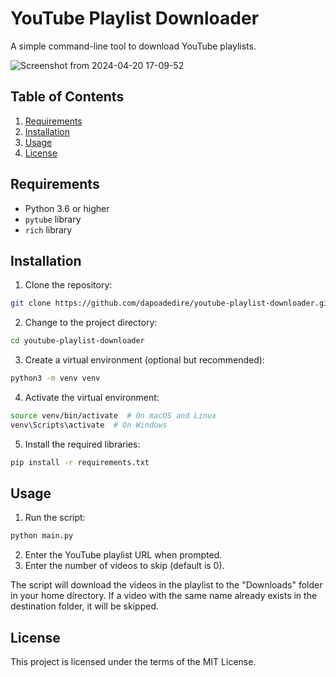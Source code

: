 # YouTube Playlist Downloader

A simple command-line tool to download YouTube playlists.



![Screenshot from 2024-04-20 17-09-52](https://github.com/dapoadedire/youtube-playlist-downloader/assets/95668340/68992d4b-909c-4c98-9395-6ae23a4f97b8)


## Table of Contents

1. [Requirements](#requirements)
2. [Installation](#installation)
3. [Usage](#usage)
4. [License](#license)

## Requirements

- Python 3.6 or higher
- `pytube` library
- `rich` library

## Installation

1. Clone the repository:
```bash
git clone https://github.com/dapoadedire/youtube-playlist-downloader.git
```
2. Change to the project directory:
```bash
cd youtube-playlist-downloader
```
3. Create a virtual environment (optional but recommended):
```bash
python3 -m venv venv
```
4. Activate the virtual environment:
```bash
source venv/bin/activate  # On macOS and Linux
venv\Scripts\activate  # On Windows
```
5. Install the required libraries:
```bash
pip install -r requirements.txt
```

## Usage

1. Run the script:
```bash
python main.py
```
2. Enter the YouTube playlist URL when prompted.
3. Enter the number of videos to skip (default is 0).

The script will download the videos in the playlist to the "Downloads" folder in your home directory. If a video with the same name already exists in the destination folder, it will be skipped.

## License

This project is licensed under the terms of the MIT License.
